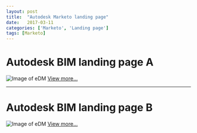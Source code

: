 ```yaml
---
layout: post
title:  "Autodesk Marketo landing page"
date:   2017-03-11
categories: ['Marketo', 'Landing page']  
tags: [Marketo]
---
```


# Autodesk BIM landing page A
![Image of eDM](https://raw.githubusercontent.com/gbjack/gbjack.github.io/master/assets/images/auto1.png)
[View more...](https://goo.gl/9PYkAm)


---


# Autodesk BIM landing page B
![Image of eDM](https://raw.githubusercontent.com/gbjack/gbjack.github.io/master/assets/images/auto2.png)
[View more...](https://goo.gl/jcVFnU)
